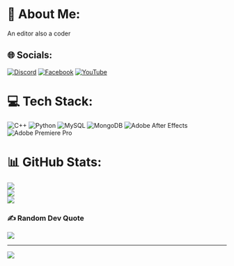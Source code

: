 # 💫 About Me:
An editor also a coder<br>


## 🌐 Socials:
[![Discord](https://img.shields.io/badge/Discord-%237289DA.svg?logo=discord&logoColor=white)](https://discord.gg/izukinoo) [![Facebook](https://img.shields.io/badge/Facebook-%231877F2.svg?logo=Facebook&logoColor=white)](https://facebook.com/IzukiNoVN) [![YouTube](https://img.shields.io/badge/YouTube-%23FF0000.svg?logo=YouTube&logoColor=white)](https://youtube.com/@@IzukiNo) 

# 💻 Tech Stack:
![C++](https://img.shields.io/badge/c++-%2300599C.svg?style=flat&logo=c%2B%2B&logoColor=white) ![Python](https://img.shields.io/badge/python-3670A0?style=flat&logo=python&logoColor=ffdd54) ![MySQL](https://img.shields.io/badge/mysql-4479A1.svg?style=flat&logo=mysql&logoColor=white) ![MongoDB](https://img.shields.io/badge/MongoDB-%234ea94b.svg?style=flat&logo=mongodb&logoColor=white) ![Adobe After Effects](https://img.shields.io/badge/Adobe%20After%20Effects-9999FF.svg?style=flat&logo=Adobe%20After%20Effects&logoColor=white) ![Adobe Premiere Pro](https://img.shields.io/badge/Adobe%20Premiere%20Pro-9999FF.svg?style=flat&logo=Adobe%20Premiere%20Pro&logoColor=white)
# 📊 GitHub Stats:
![](https://github-readme-stats.vercel.app/api?username=IzukiNo&theme=dark&hide_border=false&include_all_commits=true&count_private=false)<br/>
![](https://github-readme-streak-stats.herokuapp.com/?user=IzukiNo&theme=dark&hide_border=false)<br/>
![](https://github-readme-stats.vercel.app/api/top-langs/?username=IzukiNo&theme=dark&hide_border=false&include_all_commits=true&count_private=false&layout=compact)

### ✍️ Random Dev Quote
![](https://quotes-github-readme.vercel.app/api?type=horizontal&theme=dark)

---
[![](https://visitcount.itsvg.in/api?id=IzukiNo&icon=0&color=10)](https://visitcount.itsvg.in)

<!-- Proudly created with GPRM ( https://gprm.itsvg.in ) -->
